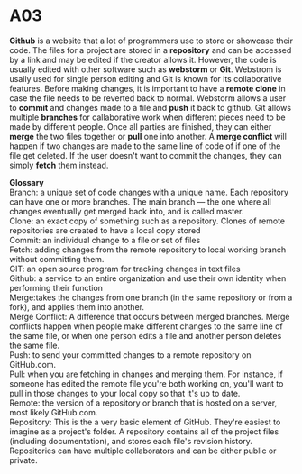 # A03

<p><strong>Github</strong> is a website that a lot of programmers use to store or showcase their code. The files for a project are stored in a <strong>repository</strong> and can be accessed by a link and may be edited if the creator allows it. However, the code is usually edited with other software such as <strong>webstorm</strong> or <strong>Git</strong>. Webstrom is usally used for single person editing and Git is known for its collaborative features. Before making changes, it is important to have a <strong>remote</strong><strong> clone</strong> in case the file needs to be reverted back to normal. Webstorm allows a user to <strong>commit</strong> and changes made to a file and <strong>push</strong> it back to github. Git allows multiple <strong>branches</strong> for callaborative work when different pieces need to be made by different people. Once all parties are finished, they can either <strong>merge</strong> the two files together or <strong>pull</strong> one into another. A <strong> merge conflict </strong> will happen if two changes are made to the same line of code of if one of the file get deleted. If the user doesn't want to commit the changes, they can simply <strong>fetch</strong> them instead. </p>

<p>
  <strong>Glossary</strong><br>
Branch: a unique set of code changes with a unique name. Each repository can have one or more branches. The main branch — the one where all changes eventually get merged back into, and is called master.<br>
Clone: an exact copy of something such as a repository. Clones of remote repositories are created to have a local copy stored<br>
Commit:  an individual change to a file or set of files<br>
Fetch:  adding changes from the remote repository to local working branch without committing them.<br>
GIT:  an open source program for tracking changes in text files<br>
Github: a service to an entire organization and use their own identity when performing their function<br>
Merge:takes the changes from one branch (in the same repository or from a fork), and applies them into another.<br>
Merge Conflict: A difference that occurs between merged branches. Merge conflicts happen when people make different changes to the same line of the same file, or when one person edits a file and another person deletes the same file.<br>
Push: to send your committed changes to a remote repository on GitHub.com.<br>
Pull: when you are fetching in changes and merging them. For instance, if someone has edited the remote file you're both working on, you'll want to pull in those changes to your local copy so that it's up to date.<br>
Remote: the version of a repository or branch that is hosted on a server, most likely GitHub.com.<br>
Repository:  This is the a very basic element of GitHub. They're easiest to imagine as a project's folder. A repository contains all of the project files (including documentation), and stores each file's revision history. Repositories can have multiple collaborators and can be either public or private.<br>

<p>



